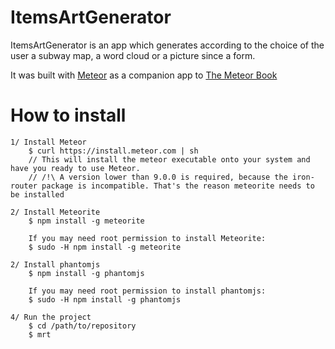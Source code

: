 # ItemsArtGenerator

ItemsArtGenerator is an app which generates according to the choice of the user a subway map, a word cloud or a picture since a form.

It was built with [Meteor](http://meteor.com) as a companion app to [The Meteor Book](http://themeteorbook.com)

# How to install

    1/ Install Meteor
        $ curl https://install.meteor.com | sh 
        // This will install the meteor executable onto your system and have you ready to use Meteor.
        // /!\ A version lower than 9.0.0 is required, because the iron-router package is incompatible. That's the reason meteorite needs to be installed

    2/ Install Meteorite
        $ npm install -g meteorite

        If you may need root permission to install Meteorite:
        $ sudo -H npm install -g meteorite

    2/ Install phantomjs
        $ npm install -g phantomjs

        If you may need root permission to install phantomjs:
        $ sudo -H npm install -g phantomjs

    4/ Run the project
        $ cd /path/to/repository
        $ mrt
